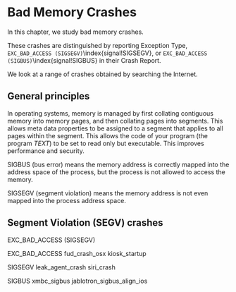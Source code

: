 # Bad Memory Crashes

In this chapter, we study bad memory crashes.

These crashes are distinguished by reporting Exception Type,
`EXC_BAD_ACCESS (SIGSEGV)`\index{signal!SIGSEGV},
or `EXC_BAD_ACCESS (SIGBUS)`\index{signal!SIGBUS} in their Crash Report.

We look at a range of crashes obtained by searching the Internet.

## General principles

In operating systems, memory is managed by first collating contiguous memory into memory pages, and then collating pages into segments.  This allows meta data properties to be assigned to a segment that applies to all pages within the segment.  This allows the code of your program (the program _TEXT_) to be set to read only but executable.  This improves performance and security.

SIGBUS (bus error) means the memory address is correctly mapped into the address space of the process, but the process is not allowed to access the memory.

SIGSEGV (segment violation) means the memory address is not even mapped into the process address space.

## Segment Violation (SEGV) crashes



EXC_BAD_ACCESS (SIGSEGV)

EXC_BAD_ACCESS
fud_crash_osx
kiosk_startup

SIGSEGV
leak_agent_crash
siri_crash

SIGBUS
xmbc_sigbus
jablotron_sigbus_align_ios
